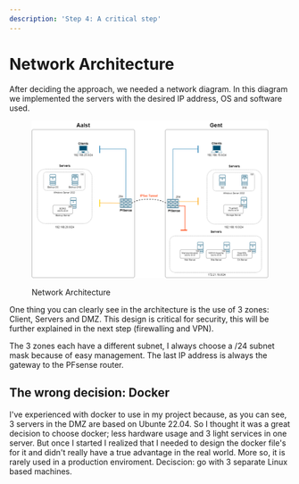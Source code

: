 ```yaml
---
description: 'Step 4: A critical step'
---
```


# Network Architecture

After deciding the approach, we needed a network diagram. In this diagram we implemented the servers with the desired IP address, OS and software used.

<figure><img src=".gitbook/assets/SysDiagramV1.png" alt=""><figcaption><p>Network Architecture</p></figcaption></figure>

One thing you can clearly see in the architecture is the use of 3 zones: Client, Servers and DMZ. This design is critical for security, this will be further explained in the next step (firewalling and VPN).

The 3 zones each have a different subnet, I always choose a /24 subnet mask because of easy management. The last IP address is always the gateway to the PFsense router.

## The wrong decision: Docker

I've experienced with docker to use in my project because, as you can see, 3 servers in the DMZ are based on Ubunte 22.04. So I thought it was a great decision to choose docker; less hardware usage and 3 light services in one server. But once I started I realized that I needed to design the docker file's for it and didn't really have a true advantage in the real world. More so, it is rarely used in a production enviroment. Deciscion: go with 3 separate Linux based machines.
